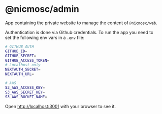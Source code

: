 # @nicmosc/admin

App containing the private website to manage the content of `@nicmosc/web`.

Authentication is done via Github credentials. To run the app you need to set the following env vars in a `.env` file:
```bash
# GITHUB AUTH
GITHUB_ID=
GITHUB_SECRET=
GITHUB_ACCESS_TOKEN=
# Localhost only
NEXTAUTH_SECRET=
NEXTAUTH_URL=

# AWS
S3_AWS_ACCESS_KEY=
S3_AWS_SECRET_KEY=
S3_AWS_BUCKET_NAME=
```

Open [http://localhost:3001](http://localhost:3001) with your browser to see it.
